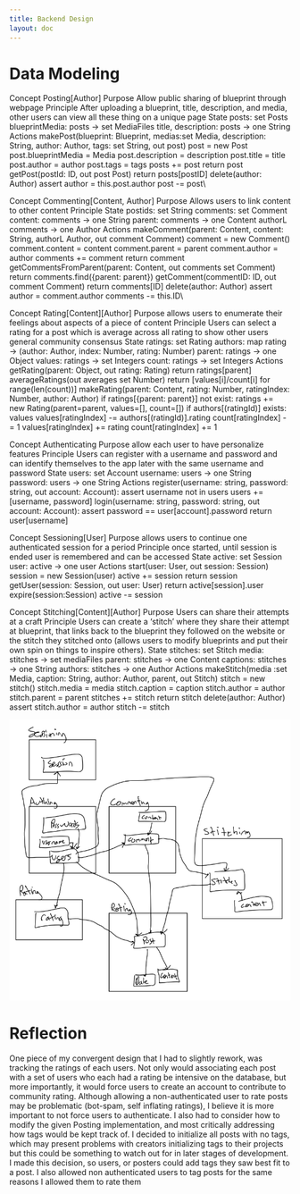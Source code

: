 ```yaml
---
title: Backend Design
layout: doc
---
```


# Data Modeling
Concept Posting[Author]
Purpose Allow public sharing of blueprint through webpage
Principle After uploading a blueprint, title, description, and media, other users can view all these thing on a unique page
State
posts: set Posts
blueprintMedia: posts -> set MediaFiles
title, description: posts -> one String
Actions
makePost(blueprint: Blueprint, medias:set Media, description: String, author: Author, tags: set String, out post)
post = new Post
post.blueprintMedia = Media
post.description = description
post.title = title
post.author = author
post.tags = tags
posts += post
return post
getPost(postId: ID, out post Post)
return posts[postID]
delete(author: Author)
assert author = this.post.author
post -= post\

Concept Commenting[Content, Author]
Purpose Allows users to link content to other content
Principle
State postids: set String
comments: set Comment
content: comments -> one String
parent: comments -> one Content
authorL comments -> one Author
Actions
makeComment(parent: Content, content: String, authorL Author, out comment Comment)
comment = new Comment()
comment.content = content
comment.parent = parent
comment.author = author
comments += comment
return comment
getCommentsFromParent(parent: Content, out comments set Comment)
return comments.find({parent: parent})
getComment(commentID: ID, out comment Comment)
return comments[ID]
delete(author: Author)
assert author = comment.author
comments -= this.ID\

Concept Rating[Content][Author]
Purpose allows users to enumerate their feelings about aspects of a piece of content
Principle Users can select a rating for a post which is average across all rating to show other users general community consensus
State
ratings: set Rating
authors: map rating -> (author: Author, index: Number, rating: Number)
parent: ratings -> one Object
values: ratings -> set Integers
count: ratings -> set Integers
Actions
getRating(parent: Object, out rating: Rating)
return ratings[parent]
averageRatings(out averages set Number)
return [values[i]/count[i] for range(len(count))]
makeRating(parent: Content, rating: Number, ratingIndex: Number, author: Author)
if ratings[{parent: parent}] not exist:
ratings += new Rating(parent=parent, values=[], count=[])
if authors[(ratingId)] exists:
values values[ratingIndex] -= authors[(ratingId)].rating
count[ratingIndex] -= 1
values[ratingIndex] += rating
count[ratingIndex] += 1


Concept Authenticating
Purpose allow each user to have personalize features
Principle Users can register with a username and password and can identify themselves to the app later with the same username and password
State
users: set Account
username: users -> one String
password: users -> one String
Actions
register(username: string, password: string, out account: Account):
assert username not in users
users += [username, password]
login(username: string, password: string, out account: Account):
assert password == user[account].password
return user[username]


Concept Sessioning[User]
Purpose allows users to continue one authenticated session for a period
Principle once started, until session is ended user is remembered and can be accessed
State
active: set Session
user: active -> one user
Actions
start(user: User, out session: Session)
session = new Session(user)
active += session
return session
getUser(session: Session, out user: User)
return active[session].user
expire(session:Session)
active -= session


Concept Stitching[Content][Author]
Purpose Users can share their attempts at a craft
Principle Users can create a ‘stitch’ where they share their attempt at blueprint, that links back to the blueprint they followed on the website or the stitch they stitched onto (allows users to modify blueprints and put their own spin on things to inspire others).
State
stitches: set Stitch
media: stitches -> set mediaFiles
parent: stitches -> one Content
captions: stitches -> one String
authors: stitches -> one Author
Actions
makeStitch(media :set Media, caption: String, author: Author, parent, out Stitch)
stitch = new stitch()
stitch.media = media
stitch.caption = caption
stitch.author = author
stitch.parent = parent
stitches += stitch
return stitch
delete(author: Author)
assert stitch.author = author
stitch -= stitch

![Data Connections](../Assets/A4%20map.png)

# Reflection
One piece of my convergent design that I had to slightly rework, was tracking the ratings of each users. Not only would associating each post with
a set of users who each had a rating be intensive on the database, but more importantly, it would force users to create an account to contribute
to community rating. Although allowing a non-authenticated user to rate posts may be problematic (bot-spam, self inflating ratings), I believe
it is more important to not force users to authenticate. I also had to consider how to modify the given Posting implementation, and most critically
addressing how tags would be kept track of. I decided to initialize all posts with no tags, which may present problems with creators initializing tags
to their projects but this could be something to watch out for in later stages of development. I made this decision, so users, or posters could
add tags they saw best fit to a post. I also allowed non authenticated users to tag posts for the same reasons I allowed them to rate them